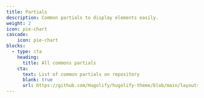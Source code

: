 ```yaml
---
title: Partials
description: Common partials to display elements easily.
weight: 2
icon: pie-chart
cascade:
    icon: pie-chart
blocks:
  - type: cta
    heading:
      title: All commons partials
    cta:
      text: List of common partials on repository
      blank: true
      url: https://github.com/Hugolify/hugolify-theme/blob/main/layouts/partials/commons/
---
```

